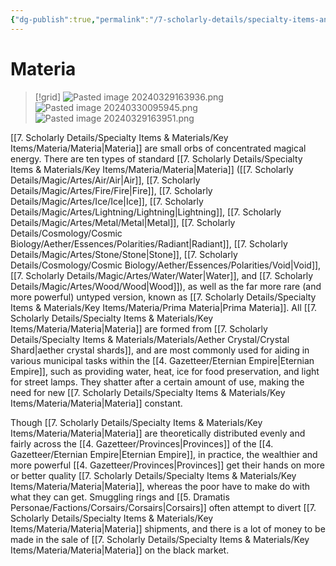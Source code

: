 ```yaml
---
{"dg-publish":true,"permalink":"/7-scholarly-details/specialty-items-and-materials/key-items/materia/materia/","noteIcon":""}
---
```


# Materia 

>[!grid]
>![Pasted image 20240329163936.png](/img/user/x.%20Assets/Attachments/Pasted%20image%2020240329163936.png)
>![Pasted image 20240330095945.png](/img/user/x.%20Assets/Attachments/Pasted%20image%2020240330095945.png)
>![Pasted image 20240329163951.png](/img/user/x.%20Assets/Attachments/Pasted%20image%2020240329163951.png)

[[7. Scholarly Details/Specialty Items & Materials/Key Items/Materia/Materia\|Materia]] are small orbs of concentrated magical energy. There are ten types of standard [[7. Scholarly Details/Specialty Items & Materials/Key Items/Materia/Materia\|Materia]] ([[7. Scholarly Details/Magic/Artes/Air/Air\|Air]], [[7. Scholarly Details/Magic/Artes/Fire/Fire\|Fire]], [[7. Scholarly Details/Magic/Artes/Ice/Ice\|Ice]], [[7. Scholarly Details/Magic/Artes/Lightning/Lightning\|Lightning]], [[7. Scholarly Details/Magic/Artes/Metal/Metal\|Metal]], [[7. Scholarly Details/Cosmology/Cosmic Biology/Aether/Essences/Polarities/Radiant\|Radiant]], [[7. Scholarly Details/Magic/Artes/Stone/Stone\|Stone]], [[7. Scholarly Details/Cosmology/Cosmic Biology/Aether/Essences/Polarities/Void\|Void]], [[7. Scholarly Details/Magic/Artes/Water/Water\|Water]], and [[7. Scholarly Details/Magic/Artes/Wood/Wood\|Wood]]), as well as the far more rare (and more powerful) untyped version, known as [[7. Scholarly Details/Specialty Items & Materials/Key Items/Materia/Prima Materia\|Prima Materia]]. All [[7. Scholarly Details/Specialty Items & Materials/Key Items/Materia/Materia\|Materia]] are formed from [[7. Scholarly Details/Specialty Items & Materials/Materials/Aether Crystal/Crystal Shard\|aether crystal shards]], and are most commonly used for aiding in various municipal tasks within the [[4. Gazetteer/Eternian Empire\|Eternian Empire]], such as providing water, heat, ice for food preservation, and light for street lamps. They shatter after a certain amount of use, making the need for new [[7. Scholarly Details/Specialty Items & Materials/Key Items/Materia/Materia\|Materia]] constant. 

Though [[7. Scholarly Details/Specialty Items & Materials/Key Items/Materia/Materia\|Materia]] are theoretically distributed evenly and fairly across the [[4. Gazetteer/Provinces\|Provinces]] of the [[4. Gazetteer/Eternian Empire\|Eternian Empire]], in practice, the wealthier and more powerful [[4. Gazetteer/Provinces\|Provinces]] get their hands on more or better quality [[7. Scholarly Details/Specialty Items & Materials/Key Items/Materia/Materia\|Materia]], whereas the poor have to make do with what they can get. Smuggling rings and [[5. Dramatis Personae/Factions/Corsairs/Corsairs\|Corsairs]] often attempt to divert [[7. Scholarly Details/Specialty Items & Materials/Key Items/Materia/Materia\|Materia]] shipments, and there is a lot of money to be made in the sale of [[7. Scholarly Details/Specialty Items & Materials/Key Items/Materia/Materia\|Materia]] on the black market. 